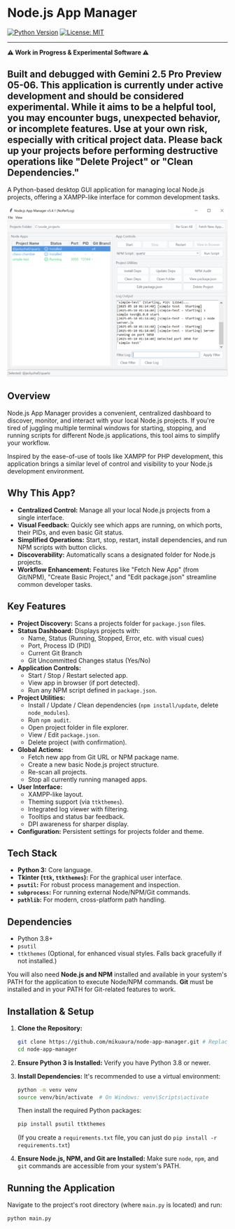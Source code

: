 # Node.js App Manager

[![Python Version](https://img.shields.io/badge/python-3.x-blue.svg)](https://www.python.org/)
[![License: MIT](https://img.shields.io/badge/License-MIT-yellow.svg)](https://opensource.org/licenses/MIT) <!-- Or your chosen license -->
<!-- You can add more badges, e.g., for build status if you set up CI -->

---
**⚠️ Work in Progress & Experimental Software ⚠️**

Built and debugged with **Gemini 2.5 Pro Preview 05-06**.
This application is currently under active development and should be considered **experimental**.
While it aims to be a helpful tool, you may encounter bugs, unexpected behavior, or incomplete features.
**Use at your own risk, especially with critical project data.**
Please back up your projects before performing destructive operations like "Delete Project" or "Clean Dependencies."
---

A Python-based desktop GUI application for managing local Node.js projects, offering a XAMPP-like interface for common development tasks.

![Node.js App Manager Screenshot](screenshot.png)

## Overview

Node.js App Manager provides a convenient, centralized dashboard to discover, monitor, and interact with your local Node.js projects. If you're tired of juggling multiple terminal windows for starting, stopping, and running scripts for different Node.js applications, this tool aims to simplify your workflow.

Inspired by the ease-of-use of tools like XAMPP for PHP development, this application brings a similar level of control and visibility to your Node.js development environment.

## Why This App?

*   **Centralized Control:** Manage all your local Node.js projects from a single interface.
*   **Visual Feedback:** Quickly see which apps are running, on which ports, their PIDs, and even basic Git status.
*   **Simplified Operations:** Start, stop, restart, install dependencies, and run NPM scripts with button clicks.
*   **Discoverability:** Automatically scans a designated folder for Node.js projects.
*   **Workflow Enhancement:** Features like "Fetch New App" (from Git/NPM), "Create Basic Project," and "Edit package.json" streamline common developer tasks.

## Key Features

*   **Project Discovery:** Scans a projects folder for `package.json` files.
*   **Status Dashboard:** Displays projects with:
    *   Name, Status (Running, Stopped, Error, etc. with visual cues)
    *   Port, Process ID (PID)
    *   Current Git Branch
    *   Git Uncommitted Changes status (Yes/No)
*   **Application Controls:**
    *   Start / Stop / Restart selected app.
    *   View app in browser (if port detected).
    *   Run any NPM script defined in `package.json`.
*   **Project Utilities:**
    *   Install / Update / Clean dependencies (`npm install/update`, delete `node_modules`).
    *   Run `npm audit`.
    *   Open project folder in file explorer.
    *   View / Edit `package.json`.
    *   Delete project (with confirmation).
*   **Global Actions:**
    *   Fetch new app from Git URL or NPM package name.
    *   Create a new basic Node.js project structure.
    *   Re-scan all projects.
    *   Stop all currently running managed apps.
*   **User Interface:**
    *   XAMPP-like layout.
    *   Theming support (via `ttkthemes`).
    *   Integrated log viewer with filtering.
    *   Tooltips and status bar feedback.
    *   DPI awareness for sharper display.
*   **Configuration:** Persistent settings for projects folder and theme.

## Tech Stack

*   **Python 3:** Core language.
*   **Tkinter (`ttk`, `ttkthemes`):** For the graphical user interface.
*   **`psutil`:** For robust process management and inspection.
*   **`subprocess`:** For running external Node/NPM/Git commands.
*   **`pathlib`:** For modern, cross-platform path handling.

## Dependencies

*   Python 3.8+
*   `psutil`
*   `ttkthemes` (Optional, for enhanced visual styles. Falls back gracefully if not installed.)

You will also need **Node.js and NPM** installed and available in your system's PATH for the application to execute Node/NPM commands. **Git** must be installed and in your PATH for Git-related features to work.

## Installation & Setup

1.  **Clone the Repository:**
    ```bash
    git clone https://github.com/mikuaura/node-app-manager.git # Replace with your repo URL
    cd node-app-manager
    ```

2.  **Ensure Python 3 is Installed:**
    Verify you have Python 3.8 or newer.

3.  **Install Dependencies:**
    It's recommended to use a virtual environment:
    ```bash
    python -m venv venv
    source venv/bin/activate  # On Windows: venv\Scripts\activate
    ```
    Then install the required Python packages:
    ```bash
    pip install psutil ttkthemes
    ```
    (If you create a `requirements.txt` file, you can just do `pip install -r requirements.txt`)

4.  **Ensure Node.js, NPM, and Git are Installed:**
    Make sure `node`, `npm`, and `git` commands are accessible from your system's PATH.

## Running the Application

Navigate to the project's root directory (where `main.py` is located) and run:

```bash
python main.py
